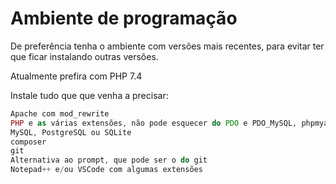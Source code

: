 # Ambiente de programação

De preferência tenha o ambiente com versões mais recentes, para evitar ter que ficar instalando outras versões.

Atualmente prefira com PHP 7.4

Instale tudo que que venha a precisar:
```php
Apache com mod_rewrite
PHP e as várias extensões, não pode esquecer do PDO e PDO_MySQL, phpmyadmin ou adminer
MySQL, PostgreSQL ou SQLite
composer
git
Alternativa ao prompt, que pode ser o do git
Notepad++ e/ou VSCode com algumas extensões
```


